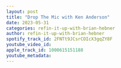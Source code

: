 ```yaml
---
layout: post
title: "Drop The Mic with Ken Anderson"
date: 2023-05-31
categories: refin-it-up-with-brian-hebner
author: refin-it-up-with-brian-hebner
spotify_track_id: 2FNTt9JCsrCOIcX3gqZY8F
youtube_video_id: 
apple_track_id: 1000615151188
youtube_metadata: 
---
```

